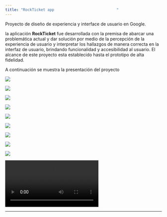 ```yaml
---
title: "RockTicket app                            "
---
```


Proyecto de diseño de experiencia y interface de usuario en Google.


la aplicación **RockTicket** fue desarrollada con la premisa de abarcar una problemática actual y dar solución por medio de la percepción de la experiencia de usuario y interpretar los hallazgos de manera correcta en la interfaz de usuario, brindando funcionalidad y accesibilidad al usuario. El alcance de este proyecto esta establecido hasta el prototipo de alta fidelidad. 


A continuación se muestra la presentación del proyecto


![](https://prod-files-secure.s3.us-west-2.amazonaws.com/9da76ef5-4bc0-404e-9700-92e39c0a129d/f0415a48-5d87-416b-bc57-5e94f7542111/Cover.webp?X-Amz-Algorithm=AWS4-HMAC-SHA256&X-Amz-Content-Sha256=UNSIGNED-PAYLOAD&X-Amz-Credential=ASIAZI2LB466SFQ3QOT5%2F20251022%2Fus-west-2%2Fs3%2Faws4_request&X-Amz-Date=20251022T182523Z&X-Amz-Expires=3600&X-Amz-Security-Token=IQoJb3JpZ2luX2VjEHoaCXVzLXdlc3QtMiJGMEQCIBDOnJFhj1s1olOwMsX7nWQRX742O8p8BtgVm2BJtYZUAiAEzDyNorIoxlYLEFNpKxUT%2Bn0yEmQyPpqxouy6f7moWir%2FAwgzEAAaDDYzNzQyMzE4MzgwNSIM%2F11jClRiaFCgqCjiKtwDYFFj%2BJr3nfDqdN%2B8juZoRIymbbFNOAoKh8edDo%2BOa9fzUw38bHRklDVomsM8tHO8ARUesJ%2BOsZWep%2FeTKGKesM0Bk0eLaojqrMgfwaPJ0nBPhcMnrV8G3AXWNqFlANjz9BEF8yTf4CoZFohrq6ohJph3ulf7Nc%2BEVUXFNo4ne%2FS%2BalryBNLoSHjOAW8jUl7a3vNRTjTgw5aZKs37PmM1Ls75zTRJtLTVoF3ugCcle7D0S%2B0W4UztidaxAnYZQFMx1oMJoR8VMP9WAzWzHzqxU%2FE5UDd07OA8XYDBjqD2PgtycIw%2BPsOUb482Cw1v%2Fv6vVxrGj9B62uXe49Uic%2BaIrttC5Ntspa1FrrdIhNEhd9qOQH4%2F8lwwM835qHOQH7zhkT71CxDsxcFRu6wCiQ8b91%2FQaFjehk4dOalhA3sJzqYX0mDJKfv%2FBiFTuZ9mx2t3j6ThAQbeLAhKjTmjjEFiZE3t4Aatf9HDMPK6k9n2fQDB%2FLmbi3rOw5ERqzdQ8FdTtj1N0%2BHajLYORDNXwYWOP4i1PCLFvqtcAwl1oMNaGl9p8u8YX4DHMixTDRJyIe6Z68jk6R2XxUjYLMvzMKzWiuG1Z8ZuE9kC%2FtXharjmfyPGQXNkpnr6AQq1OiswuK3kxwY6pgHShhF7Sse0cAVBj%2Bt9tyhgVN9mgSzbNMtrdRLKwQmXtvK%2BXEakL1v5yPYjnL2V5mr1CnigeNCDK2Zp5emwASdDYr3Dl8Ia%2FnIqfain5Xh9HImV5TG6ViA6pIWxSAiEC8zzNCsNx0jNw0jCY0RP5SIDHpPn35%2FoPoQ7tbqtb0%2F6qgNnwjnJT6M0usvYID2hjdvn93DtzBq5Qs0fzeJI2jqlDxGRqQMh&X-Amz-Signature=f4340e6eb5c2dbc91d9073835a000a8455c96670ab9052127887b102f0e8fbbd&X-Amz-SignedHeaders=host&x-amz-checksum-mode=ENABLED&x-id=GetObject)


![](https://prod-files-secure.s3.us-west-2.amazonaws.com/9da76ef5-4bc0-404e-9700-92e39c0a129d/50ce9ec0-0198-4e33-b64e-b0141ed41047/Overview.webp?X-Amz-Algorithm=AWS4-HMAC-SHA256&X-Amz-Content-Sha256=UNSIGNED-PAYLOAD&X-Amz-Credential=ASIAZI2LB466SFQ3QOT5%2F20251022%2Fus-west-2%2Fs3%2Faws4_request&X-Amz-Date=20251022T182523Z&X-Amz-Expires=3600&X-Amz-Security-Token=IQoJb3JpZ2luX2VjEHoaCXVzLXdlc3QtMiJGMEQCIBDOnJFhj1s1olOwMsX7nWQRX742O8p8BtgVm2BJtYZUAiAEzDyNorIoxlYLEFNpKxUT%2Bn0yEmQyPpqxouy6f7moWir%2FAwgzEAAaDDYzNzQyMzE4MzgwNSIM%2F11jClRiaFCgqCjiKtwDYFFj%2BJr3nfDqdN%2B8juZoRIymbbFNOAoKh8edDo%2BOa9fzUw38bHRklDVomsM8tHO8ARUesJ%2BOsZWep%2FeTKGKesM0Bk0eLaojqrMgfwaPJ0nBPhcMnrV8G3AXWNqFlANjz9BEF8yTf4CoZFohrq6ohJph3ulf7Nc%2BEVUXFNo4ne%2FS%2BalryBNLoSHjOAW8jUl7a3vNRTjTgw5aZKs37PmM1Ls75zTRJtLTVoF3ugCcle7D0S%2B0W4UztidaxAnYZQFMx1oMJoR8VMP9WAzWzHzqxU%2FE5UDd07OA8XYDBjqD2PgtycIw%2BPsOUb482Cw1v%2Fv6vVxrGj9B62uXe49Uic%2BaIrttC5Ntspa1FrrdIhNEhd9qOQH4%2F8lwwM835qHOQH7zhkT71CxDsxcFRu6wCiQ8b91%2FQaFjehk4dOalhA3sJzqYX0mDJKfv%2FBiFTuZ9mx2t3j6ThAQbeLAhKjTmjjEFiZE3t4Aatf9HDMPK6k9n2fQDB%2FLmbi3rOw5ERqzdQ8FdTtj1N0%2BHajLYORDNXwYWOP4i1PCLFvqtcAwl1oMNaGl9p8u8YX4DHMixTDRJyIe6Z68jk6R2XxUjYLMvzMKzWiuG1Z8ZuE9kC%2FtXharjmfyPGQXNkpnr6AQq1OiswuK3kxwY6pgHShhF7Sse0cAVBj%2Bt9tyhgVN9mgSzbNMtrdRLKwQmXtvK%2BXEakL1v5yPYjnL2V5mr1CnigeNCDK2Zp5emwASdDYr3Dl8Ia%2FnIqfain5Xh9HImV5TG6ViA6pIWxSAiEC8zzNCsNx0jNw0jCY0RP5SIDHpPn35%2FoPoQ7tbqtb0%2F6qgNnwjnJT6M0usvYID2hjdvn93DtzBq5Qs0fzeJI2jqlDxGRqQMh&X-Amz-Signature=6a11f17cf9e49b423e2cb69eac14645e350ca990d74fa45528ac5c960e490a8f&X-Amz-SignedHeaders=host&x-amz-checksum-mode=ENABLED&x-id=GetObject)


![](https://prod-files-secure.s3.us-west-2.amazonaws.com/9da76ef5-4bc0-404e-9700-92e39c0a129d/df43c239-456f-48bb-82de-cd2487f56421/Section.webp?X-Amz-Algorithm=AWS4-HMAC-SHA256&X-Amz-Content-Sha256=UNSIGNED-PAYLOAD&X-Amz-Credential=ASIAZI2LB466SFQ3QOT5%2F20251022%2Fus-west-2%2Fs3%2Faws4_request&X-Amz-Date=20251022T182523Z&X-Amz-Expires=3600&X-Amz-Security-Token=IQoJb3JpZ2luX2VjEHoaCXVzLXdlc3QtMiJGMEQCIBDOnJFhj1s1olOwMsX7nWQRX742O8p8BtgVm2BJtYZUAiAEzDyNorIoxlYLEFNpKxUT%2Bn0yEmQyPpqxouy6f7moWir%2FAwgzEAAaDDYzNzQyMzE4MzgwNSIM%2F11jClRiaFCgqCjiKtwDYFFj%2BJr3nfDqdN%2B8juZoRIymbbFNOAoKh8edDo%2BOa9fzUw38bHRklDVomsM8tHO8ARUesJ%2BOsZWep%2FeTKGKesM0Bk0eLaojqrMgfwaPJ0nBPhcMnrV8G3AXWNqFlANjz9BEF8yTf4CoZFohrq6ohJph3ulf7Nc%2BEVUXFNo4ne%2FS%2BalryBNLoSHjOAW8jUl7a3vNRTjTgw5aZKs37PmM1Ls75zTRJtLTVoF3ugCcle7D0S%2B0W4UztidaxAnYZQFMx1oMJoR8VMP9WAzWzHzqxU%2FE5UDd07OA8XYDBjqD2PgtycIw%2BPsOUb482Cw1v%2Fv6vVxrGj9B62uXe49Uic%2BaIrttC5Ntspa1FrrdIhNEhd9qOQH4%2F8lwwM835qHOQH7zhkT71CxDsxcFRu6wCiQ8b91%2FQaFjehk4dOalhA3sJzqYX0mDJKfv%2FBiFTuZ9mx2t3j6ThAQbeLAhKjTmjjEFiZE3t4Aatf9HDMPK6k9n2fQDB%2FLmbi3rOw5ERqzdQ8FdTtj1N0%2BHajLYORDNXwYWOP4i1PCLFvqtcAwl1oMNaGl9p8u8YX4DHMixTDRJyIe6Z68jk6R2XxUjYLMvzMKzWiuG1Z8ZuE9kC%2FtXharjmfyPGQXNkpnr6AQq1OiswuK3kxwY6pgHShhF7Sse0cAVBj%2Bt9tyhgVN9mgSzbNMtrdRLKwQmXtvK%2BXEakL1v5yPYjnL2V5mr1CnigeNCDK2Zp5emwASdDYr3Dl8Ia%2FnIqfain5Xh9HImV5TG6ViA6pIWxSAiEC8zzNCsNx0jNw0jCY0RP5SIDHpPn35%2FoPoQ7tbqtb0%2F6qgNnwjnJT6M0usvYID2hjdvn93DtzBq5Qs0fzeJI2jqlDxGRqQMh&X-Amz-Signature=91dddb84c8d082b52deb4dbecabbbf31d4581c829f865d42f9a34d4f2d22ad33&X-Amz-SignedHeaders=host&x-amz-checksum-mode=ENABLED&x-id=GetObject)


![](https://prod-files-secure.s3.us-west-2.amazonaws.com/9da76ef5-4bc0-404e-9700-92e39c0a129d/9c1c2f35-c023-493e-9ab9-e6512e16788f/Problem.webp?X-Amz-Algorithm=AWS4-HMAC-SHA256&X-Amz-Content-Sha256=UNSIGNED-PAYLOAD&X-Amz-Credential=ASIAZI2LB466SFQ3QOT5%2F20251022%2Fus-west-2%2Fs3%2Faws4_request&X-Amz-Date=20251022T182523Z&X-Amz-Expires=3600&X-Amz-Security-Token=IQoJb3JpZ2luX2VjEHoaCXVzLXdlc3QtMiJGMEQCIBDOnJFhj1s1olOwMsX7nWQRX742O8p8BtgVm2BJtYZUAiAEzDyNorIoxlYLEFNpKxUT%2Bn0yEmQyPpqxouy6f7moWir%2FAwgzEAAaDDYzNzQyMzE4MzgwNSIM%2F11jClRiaFCgqCjiKtwDYFFj%2BJr3nfDqdN%2B8juZoRIymbbFNOAoKh8edDo%2BOa9fzUw38bHRklDVomsM8tHO8ARUesJ%2BOsZWep%2FeTKGKesM0Bk0eLaojqrMgfwaPJ0nBPhcMnrV8G3AXWNqFlANjz9BEF8yTf4CoZFohrq6ohJph3ulf7Nc%2BEVUXFNo4ne%2FS%2BalryBNLoSHjOAW8jUl7a3vNRTjTgw5aZKs37PmM1Ls75zTRJtLTVoF3ugCcle7D0S%2B0W4UztidaxAnYZQFMx1oMJoR8VMP9WAzWzHzqxU%2FE5UDd07OA8XYDBjqD2PgtycIw%2BPsOUb482Cw1v%2Fv6vVxrGj9B62uXe49Uic%2BaIrttC5Ntspa1FrrdIhNEhd9qOQH4%2F8lwwM835qHOQH7zhkT71CxDsxcFRu6wCiQ8b91%2FQaFjehk4dOalhA3sJzqYX0mDJKfv%2FBiFTuZ9mx2t3j6ThAQbeLAhKjTmjjEFiZE3t4Aatf9HDMPK6k9n2fQDB%2FLmbi3rOw5ERqzdQ8FdTtj1N0%2BHajLYORDNXwYWOP4i1PCLFvqtcAwl1oMNaGl9p8u8YX4DHMixTDRJyIe6Z68jk6R2XxUjYLMvzMKzWiuG1Z8ZuE9kC%2FtXharjmfyPGQXNkpnr6AQq1OiswuK3kxwY6pgHShhF7Sse0cAVBj%2Bt9tyhgVN9mgSzbNMtrdRLKwQmXtvK%2BXEakL1v5yPYjnL2V5mr1CnigeNCDK2Zp5emwASdDYr3Dl8Ia%2FnIqfain5Xh9HImV5TG6ViA6pIWxSAiEC8zzNCsNx0jNw0jCY0RP5SIDHpPn35%2FoPoQ7tbqtb0%2F6qgNnwjnJT6M0usvYID2hjdvn93DtzBq5Qs0fzeJI2jqlDxGRqQMh&X-Amz-Signature=471361ff829b5d541d9903e34b0d267b39bd539599cb8a8e2e090e0dca727f46&X-Amz-SignedHeaders=host&x-amz-checksum-mode=ENABLED&x-id=GetObject)


![](https://prod-files-secure.s3.us-west-2.amazonaws.com/9da76ef5-4bc0-404e-9700-92e39c0a129d/faee6fc8-8e2f-4cbe-90d2-0c87fdec5b44/User_Journey_Map.webp?X-Amz-Algorithm=AWS4-HMAC-SHA256&X-Amz-Content-Sha256=UNSIGNED-PAYLOAD&X-Amz-Credential=ASIAZI2LB466SFQ3QOT5%2F20251022%2Fus-west-2%2Fs3%2Faws4_request&X-Amz-Date=20251022T182523Z&X-Amz-Expires=3600&X-Amz-Security-Token=IQoJb3JpZ2luX2VjEHoaCXVzLXdlc3QtMiJGMEQCIBDOnJFhj1s1olOwMsX7nWQRX742O8p8BtgVm2BJtYZUAiAEzDyNorIoxlYLEFNpKxUT%2Bn0yEmQyPpqxouy6f7moWir%2FAwgzEAAaDDYzNzQyMzE4MzgwNSIM%2F11jClRiaFCgqCjiKtwDYFFj%2BJr3nfDqdN%2B8juZoRIymbbFNOAoKh8edDo%2BOa9fzUw38bHRklDVomsM8tHO8ARUesJ%2BOsZWep%2FeTKGKesM0Bk0eLaojqrMgfwaPJ0nBPhcMnrV8G3AXWNqFlANjz9BEF8yTf4CoZFohrq6ohJph3ulf7Nc%2BEVUXFNo4ne%2FS%2BalryBNLoSHjOAW8jUl7a3vNRTjTgw5aZKs37PmM1Ls75zTRJtLTVoF3ugCcle7D0S%2B0W4UztidaxAnYZQFMx1oMJoR8VMP9WAzWzHzqxU%2FE5UDd07OA8XYDBjqD2PgtycIw%2BPsOUb482Cw1v%2Fv6vVxrGj9B62uXe49Uic%2BaIrttC5Ntspa1FrrdIhNEhd9qOQH4%2F8lwwM835qHOQH7zhkT71CxDsxcFRu6wCiQ8b91%2FQaFjehk4dOalhA3sJzqYX0mDJKfv%2FBiFTuZ9mx2t3j6ThAQbeLAhKjTmjjEFiZE3t4Aatf9HDMPK6k9n2fQDB%2FLmbi3rOw5ERqzdQ8FdTtj1N0%2BHajLYORDNXwYWOP4i1PCLFvqtcAwl1oMNaGl9p8u8YX4DHMixTDRJyIe6Z68jk6R2XxUjYLMvzMKzWiuG1Z8ZuE9kC%2FtXharjmfyPGQXNkpnr6AQq1OiswuK3kxwY6pgHShhF7Sse0cAVBj%2Bt9tyhgVN9mgSzbNMtrdRLKwQmXtvK%2BXEakL1v5yPYjnL2V5mr1CnigeNCDK2Zp5emwASdDYr3Dl8Ia%2FnIqfain5Xh9HImV5TG6ViA6pIWxSAiEC8zzNCsNx0jNw0jCY0RP5SIDHpPn35%2FoPoQ7tbqtb0%2F6qgNnwjnJT6M0usvYID2hjdvn93DtzBq5Qs0fzeJI2jqlDxGRqQMh&X-Amz-Signature=48db48c50210aa9d523689d6d216d71579fcf1a05c18186e227fff6d3b681fab&X-Amz-SignedHeaders=host&x-amz-checksum-mode=ENABLED&x-id=GetObject)


![](https://prod-files-secure.s3.us-west-2.amazonaws.com/9da76ef5-4bc0-404e-9700-92e39c0a129d/96c388f5-c156-4d02-864e-79ff45c1dc62/User_Flow.webp?X-Amz-Algorithm=AWS4-HMAC-SHA256&X-Amz-Content-Sha256=UNSIGNED-PAYLOAD&X-Amz-Credential=ASIAZI2LB466SFQ3QOT5%2F20251022%2Fus-west-2%2Fs3%2Faws4_request&X-Amz-Date=20251022T182523Z&X-Amz-Expires=3600&X-Amz-Security-Token=IQoJb3JpZ2luX2VjEHoaCXVzLXdlc3QtMiJGMEQCIBDOnJFhj1s1olOwMsX7nWQRX742O8p8BtgVm2BJtYZUAiAEzDyNorIoxlYLEFNpKxUT%2Bn0yEmQyPpqxouy6f7moWir%2FAwgzEAAaDDYzNzQyMzE4MzgwNSIM%2F11jClRiaFCgqCjiKtwDYFFj%2BJr3nfDqdN%2B8juZoRIymbbFNOAoKh8edDo%2BOa9fzUw38bHRklDVomsM8tHO8ARUesJ%2BOsZWep%2FeTKGKesM0Bk0eLaojqrMgfwaPJ0nBPhcMnrV8G3AXWNqFlANjz9BEF8yTf4CoZFohrq6ohJph3ulf7Nc%2BEVUXFNo4ne%2FS%2BalryBNLoSHjOAW8jUl7a3vNRTjTgw5aZKs37PmM1Ls75zTRJtLTVoF3ugCcle7D0S%2B0W4UztidaxAnYZQFMx1oMJoR8VMP9WAzWzHzqxU%2FE5UDd07OA8XYDBjqD2PgtycIw%2BPsOUb482Cw1v%2Fv6vVxrGj9B62uXe49Uic%2BaIrttC5Ntspa1FrrdIhNEhd9qOQH4%2F8lwwM835qHOQH7zhkT71CxDsxcFRu6wCiQ8b91%2FQaFjehk4dOalhA3sJzqYX0mDJKfv%2FBiFTuZ9mx2t3j6ThAQbeLAhKjTmjjEFiZE3t4Aatf9HDMPK6k9n2fQDB%2FLmbi3rOw5ERqzdQ8FdTtj1N0%2BHajLYORDNXwYWOP4i1PCLFvqtcAwl1oMNaGl9p8u8YX4DHMixTDRJyIe6Z68jk6R2XxUjYLMvzMKzWiuG1Z8ZuE9kC%2FtXharjmfyPGQXNkpnr6AQq1OiswuK3kxwY6pgHShhF7Sse0cAVBj%2Bt9tyhgVN9mgSzbNMtrdRLKwQmXtvK%2BXEakL1v5yPYjnL2V5mr1CnigeNCDK2Zp5emwASdDYr3Dl8Ia%2FnIqfain5Xh9HImV5TG6ViA6pIWxSAiEC8zzNCsNx0jNw0jCY0RP5SIDHpPn35%2FoPoQ7tbqtb0%2F6qgNnwjnJT6M0usvYID2hjdvn93DtzBq5Qs0fzeJI2jqlDxGRqQMh&X-Amz-Signature=cd760950e739301914535610b8daabe546e504145c7024e50b47e60645c24e7d&X-Amz-SignedHeaders=host&x-amz-checksum-mode=ENABLED&x-id=GetObject)


![](https://prod-files-secure.s3.us-west-2.amazonaws.com/9da76ef5-4bc0-404e-9700-92e39c0a129d/7b242353-b0c4-4d84-b343-6871b577a28c/Wireframe_LF.webp?X-Amz-Algorithm=AWS4-HMAC-SHA256&X-Amz-Content-Sha256=UNSIGNED-PAYLOAD&X-Amz-Credential=ASIAZI2LB466SFQ3QOT5%2F20251022%2Fus-west-2%2Fs3%2Faws4_request&X-Amz-Date=20251022T182523Z&X-Amz-Expires=3600&X-Amz-Security-Token=IQoJb3JpZ2luX2VjEHoaCXVzLXdlc3QtMiJGMEQCIBDOnJFhj1s1olOwMsX7nWQRX742O8p8BtgVm2BJtYZUAiAEzDyNorIoxlYLEFNpKxUT%2Bn0yEmQyPpqxouy6f7moWir%2FAwgzEAAaDDYzNzQyMzE4MzgwNSIM%2F11jClRiaFCgqCjiKtwDYFFj%2BJr3nfDqdN%2B8juZoRIymbbFNOAoKh8edDo%2BOa9fzUw38bHRklDVomsM8tHO8ARUesJ%2BOsZWep%2FeTKGKesM0Bk0eLaojqrMgfwaPJ0nBPhcMnrV8G3AXWNqFlANjz9BEF8yTf4CoZFohrq6ohJph3ulf7Nc%2BEVUXFNo4ne%2FS%2BalryBNLoSHjOAW8jUl7a3vNRTjTgw5aZKs37PmM1Ls75zTRJtLTVoF3ugCcle7D0S%2B0W4UztidaxAnYZQFMx1oMJoR8VMP9WAzWzHzqxU%2FE5UDd07OA8XYDBjqD2PgtycIw%2BPsOUb482Cw1v%2Fv6vVxrGj9B62uXe49Uic%2BaIrttC5Ntspa1FrrdIhNEhd9qOQH4%2F8lwwM835qHOQH7zhkT71CxDsxcFRu6wCiQ8b91%2FQaFjehk4dOalhA3sJzqYX0mDJKfv%2FBiFTuZ9mx2t3j6ThAQbeLAhKjTmjjEFiZE3t4Aatf9HDMPK6k9n2fQDB%2FLmbi3rOw5ERqzdQ8FdTtj1N0%2BHajLYORDNXwYWOP4i1PCLFvqtcAwl1oMNaGl9p8u8YX4DHMixTDRJyIe6Z68jk6R2XxUjYLMvzMKzWiuG1Z8ZuE9kC%2FtXharjmfyPGQXNkpnr6AQq1OiswuK3kxwY6pgHShhF7Sse0cAVBj%2Bt9tyhgVN9mgSzbNMtrdRLKwQmXtvK%2BXEakL1v5yPYjnL2V5mr1CnigeNCDK2Zp5emwASdDYr3Dl8Ia%2FnIqfain5Xh9HImV5TG6ViA6pIWxSAiEC8zzNCsNx0jNw0jCY0RP5SIDHpPn35%2FoPoQ7tbqtb0%2F6qgNnwjnJT6M0usvYID2hjdvn93DtzBq5Qs0fzeJI2jqlDxGRqQMh&X-Amz-Signature=f7a6afb94b665d00c138d49d5a941e7aa6ba2188cb0fb12114a40e49e4e4d5fb&X-Amz-SignedHeaders=host&x-amz-checksum-mode=ENABLED&x-id=GetObject)


![](https://prod-files-secure.s3.us-west-2.amazonaws.com/9da76ef5-4bc0-404e-9700-92e39c0a129d/4dd89429-5a3a-416b-bd66-d72e53aa8e90/Type-Color.webp?X-Amz-Algorithm=AWS4-HMAC-SHA256&X-Amz-Content-Sha256=UNSIGNED-PAYLOAD&X-Amz-Credential=ASIAZI2LB466SFQ3QOT5%2F20251022%2Fus-west-2%2Fs3%2Faws4_request&X-Amz-Date=20251022T182523Z&X-Amz-Expires=3600&X-Amz-Security-Token=IQoJb3JpZ2luX2VjEHoaCXVzLXdlc3QtMiJGMEQCIBDOnJFhj1s1olOwMsX7nWQRX742O8p8BtgVm2BJtYZUAiAEzDyNorIoxlYLEFNpKxUT%2Bn0yEmQyPpqxouy6f7moWir%2FAwgzEAAaDDYzNzQyMzE4MzgwNSIM%2F11jClRiaFCgqCjiKtwDYFFj%2BJr3nfDqdN%2B8juZoRIymbbFNOAoKh8edDo%2BOa9fzUw38bHRklDVomsM8tHO8ARUesJ%2BOsZWep%2FeTKGKesM0Bk0eLaojqrMgfwaPJ0nBPhcMnrV8G3AXWNqFlANjz9BEF8yTf4CoZFohrq6ohJph3ulf7Nc%2BEVUXFNo4ne%2FS%2BalryBNLoSHjOAW8jUl7a3vNRTjTgw5aZKs37PmM1Ls75zTRJtLTVoF3ugCcle7D0S%2B0W4UztidaxAnYZQFMx1oMJoR8VMP9WAzWzHzqxU%2FE5UDd07OA8XYDBjqD2PgtycIw%2BPsOUb482Cw1v%2Fv6vVxrGj9B62uXe49Uic%2BaIrttC5Ntspa1FrrdIhNEhd9qOQH4%2F8lwwM835qHOQH7zhkT71CxDsxcFRu6wCiQ8b91%2FQaFjehk4dOalhA3sJzqYX0mDJKfv%2FBiFTuZ9mx2t3j6ThAQbeLAhKjTmjjEFiZE3t4Aatf9HDMPK6k9n2fQDB%2FLmbi3rOw5ERqzdQ8FdTtj1N0%2BHajLYORDNXwYWOP4i1PCLFvqtcAwl1oMNaGl9p8u8YX4DHMixTDRJyIe6Z68jk6R2XxUjYLMvzMKzWiuG1Z8ZuE9kC%2FtXharjmfyPGQXNkpnr6AQq1OiswuK3kxwY6pgHShhF7Sse0cAVBj%2Bt9tyhgVN9mgSzbNMtrdRLKwQmXtvK%2BXEakL1v5yPYjnL2V5mr1CnigeNCDK2Zp5emwASdDYr3Dl8Ia%2FnIqfain5Xh9HImV5TG6ViA6pIWxSAiEC8zzNCsNx0jNw0jCY0RP5SIDHpPn35%2FoPoQ7tbqtb0%2F6qgNnwjnJT6M0usvYID2hjdvn93DtzBq5Qs0fzeJI2jqlDxGRqQMh&X-Amz-Signature=85fb066bf5eeae5158785d931da1a50d33ce0066827faa8501e9e2826f2c7d16&X-Amz-SignedHeaders=host&x-amz-checksum-mode=ENABLED&x-id=GetObject)


![](https://prod-files-secure.s3.us-west-2.amazonaws.com/9da76ef5-4bc0-404e-9700-92e39c0a129d/f21149b6-827d-40d0-8cd3-b9b20e313f20/Mockup.webp?X-Amz-Algorithm=AWS4-HMAC-SHA256&X-Amz-Content-Sha256=UNSIGNED-PAYLOAD&X-Amz-Credential=ASIAZI2LB466SFQ3QOT5%2F20251022%2Fus-west-2%2Fs3%2Faws4_request&X-Amz-Date=20251022T182523Z&X-Amz-Expires=3600&X-Amz-Security-Token=IQoJb3JpZ2luX2VjEHoaCXVzLXdlc3QtMiJGMEQCIBDOnJFhj1s1olOwMsX7nWQRX742O8p8BtgVm2BJtYZUAiAEzDyNorIoxlYLEFNpKxUT%2Bn0yEmQyPpqxouy6f7moWir%2FAwgzEAAaDDYzNzQyMzE4MzgwNSIM%2F11jClRiaFCgqCjiKtwDYFFj%2BJr3nfDqdN%2B8juZoRIymbbFNOAoKh8edDo%2BOa9fzUw38bHRklDVomsM8tHO8ARUesJ%2BOsZWep%2FeTKGKesM0Bk0eLaojqrMgfwaPJ0nBPhcMnrV8G3AXWNqFlANjz9BEF8yTf4CoZFohrq6ohJph3ulf7Nc%2BEVUXFNo4ne%2FS%2BalryBNLoSHjOAW8jUl7a3vNRTjTgw5aZKs37PmM1Ls75zTRJtLTVoF3ugCcle7D0S%2B0W4UztidaxAnYZQFMx1oMJoR8VMP9WAzWzHzqxU%2FE5UDd07OA8XYDBjqD2PgtycIw%2BPsOUb482Cw1v%2Fv6vVxrGj9B62uXe49Uic%2BaIrttC5Ntspa1FrrdIhNEhd9qOQH4%2F8lwwM835qHOQH7zhkT71CxDsxcFRu6wCiQ8b91%2FQaFjehk4dOalhA3sJzqYX0mDJKfv%2FBiFTuZ9mx2t3j6ThAQbeLAhKjTmjjEFiZE3t4Aatf9HDMPK6k9n2fQDB%2FLmbi3rOw5ERqzdQ8FdTtj1N0%2BHajLYORDNXwYWOP4i1PCLFvqtcAwl1oMNaGl9p8u8YX4DHMixTDRJyIe6Z68jk6R2XxUjYLMvzMKzWiuG1Z8ZuE9kC%2FtXharjmfyPGQXNkpnr6AQq1OiswuK3kxwY6pgHShhF7Sse0cAVBj%2Bt9tyhgVN9mgSzbNMtrdRLKwQmXtvK%2BXEakL1v5yPYjnL2V5mr1CnigeNCDK2Zp5emwASdDYr3Dl8Ia%2FnIqfain5Xh9HImV5TG6ViA6pIWxSAiEC8zzNCsNx0jNw0jCY0RP5SIDHpPn35%2FoPoQ7tbqtb0%2F6qgNnwjnJT6M0usvYID2hjdvn93DtzBq5Qs0fzeJI2jqlDxGRqQMh&X-Amz-Signature=c26677d3e2bac57d59426d9be1d087b68dfcc857269eed7a7ee05d8932bb96ad&X-Amz-SignedHeaders=host&x-amz-checksum-mode=ENABLED&x-id=GetObject)


<video autoplay loop class="w-full rounded-lg">
    <source src="https://prod-files-secure.s3.us-west-2.amazonaws.com/9da76ef5-4bc0-404e-9700-92e39c0a129d/419a9eb8-006b-4a9e-aa18-e4eb975c80bf/Mockup-Rockticket-Record_web.mp4?X-Amz-Algorithm=AWS4-HMAC-SHA256&X-Amz-Content-Sha256=UNSIGNED-PAYLOAD&X-Amz-Credential=ASIAZI2LB466SFQ3QOT5%2F20251022%2Fus-west-2%2Fs3%2Faws4_request&X-Amz-Date=20251022T182523Z&X-Amz-Expires=3600&X-Amz-Security-Token=IQoJb3JpZ2luX2VjEHoaCXVzLXdlc3QtMiJGMEQCIBDOnJFhj1s1olOwMsX7nWQRX742O8p8BtgVm2BJtYZUAiAEzDyNorIoxlYLEFNpKxUT%2Bn0yEmQyPpqxouy6f7moWir%2FAwgzEAAaDDYzNzQyMzE4MzgwNSIM%2F11jClRiaFCgqCjiKtwDYFFj%2BJr3nfDqdN%2B8juZoRIymbbFNOAoKh8edDo%2BOa9fzUw38bHRklDVomsM8tHO8ARUesJ%2BOsZWep%2FeTKGKesM0Bk0eLaojqrMgfwaPJ0nBPhcMnrV8G3AXWNqFlANjz9BEF8yTf4CoZFohrq6ohJph3ulf7Nc%2BEVUXFNo4ne%2FS%2BalryBNLoSHjOAW8jUl7a3vNRTjTgw5aZKs37PmM1Ls75zTRJtLTVoF3ugCcle7D0S%2B0W4UztidaxAnYZQFMx1oMJoR8VMP9WAzWzHzqxU%2FE5UDd07OA8XYDBjqD2PgtycIw%2BPsOUb482Cw1v%2Fv6vVxrGj9B62uXe49Uic%2BaIrttC5Ntspa1FrrdIhNEhd9qOQH4%2F8lwwM835qHOQH7zhkT71CxDsxcFRu6wCiQ8b91%2FQaFjehk4dOalhA3sJzqYX0mDJKfv%2FBiFTuZ9mx2t3j6ThAQbeLAhKjTmjjEFiZE3t4Aatf9HDMPK6k9n2fQDB%2FLmbi3rOw5ERqzdQ8FdTtj1N0%2BHajLYORDNXwYWOP4i1PCLFvqtcAwl1oMNaGl9p8u8YX4DHMixTDRJyIe6Z68jk6R2XxUjYLMvzMKzWiuG1Z8ZuE9kC%2FtXharjmfyPGQXNkpnr6AQq1OiswuK3kxwY6pgHShhF7Sse0cAVBj%2Bt9tyhgVN9mgSzbNMtrdRLKwQmXtvK%2BXEakL1v5yPYjnL2V5mr1CnigeNCDK2Zp5emwASdDYr3Dl8Ia%2FnIqfain5Xh9HImV5TG6ViA6pIWxSAiEC8zzNCsNx0jNw0jCY0RP5SIDHpPn35%2FoPoQ7tbqtb0%2F6qgNnwjnJT6M0usvYID2hjdvn93DtzBq5Qs0fzeJI2jqlDxGRqQMh&X-Amz-Signature=93b50fce1cbf2f0454e6b70d59aa403d0c01e503f47b5b9e4c8f1b5939620c7a&X-Amz-SignedHeaders=host&x-amz-checksum-mode=ENABLED&x-id=GetObject" type="video/mp4">
    Tu navegador no soporta el tag de video.
  </video>


---
